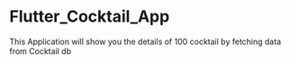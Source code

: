 # Flutter_Cocktail_App
This Application will show you the details of 100 cocktail by fetching data from Cocktail db
